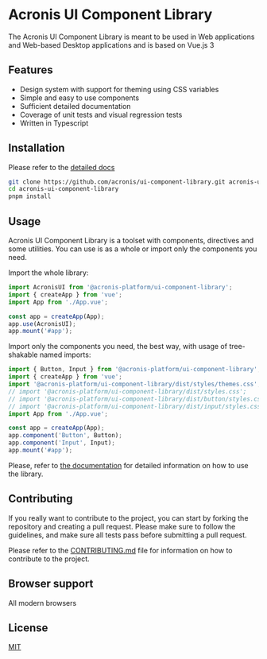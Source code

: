 # Acronis UI Component Library

The Acronis UI Component Library is meant to be used in Web applications and Web-based Desktop applications and is based on Vue.js 3

## Features

- Design system with support for theming using CSS variables
- Simple and easy to use components
- Sufficient detailed documentation
- Coverage of unit tests and visual regression tests
- Written in Typescript

## Installation

Please refer to the [detailed docs](https://acronis.github.io/ui-component-library/guide/install.html)

```bash
git clone https://github.com/acronis/ui-component-library.git acronis-ui-component-library
cd acronis-ui-component-library
pnpm install
```

## Usage

Acronis UI Component Library is a toolset with components, directives and some utilities.
You can use is as a whole or import only the components you need.

Import the whole library:

```javascript
import AcronisUI from '@acronis-platform/ui-component-library';
import { createApp } from 'vue';
import App from './App.vue';

const app = createApp(App);
app.use(AcronisUI);
app.mount('#app');
```

Import only the components you need, the best way, with usage of tree-shakable named imports:

```javascript
import { Button, Input } from '@acronis-platform/ui-component-library';
import { createApp } from 'vue';
import '@acronis-platform/ui-component-library/dist/styles/themes.css';
// import '@acronis-platform/ui-component-library/dist/styles.css';
// import '@acronis-platform/ui-component-library/dist/button/styles.css';
// import '@acronis-platform/ui-component-library/dist/input/styles.css';
import App from './App.vue';

const app = createApp(App);
app.component('Button', Button);
app.component('Input', Input);
app.mount('#app');
```

Please, refer to [the documentation](https://acronis.github.io/ui-component-library/guide/install.html#full-import) for detailed information on how to use the library.

## Contributing

If you really want to contribute to the project, you can start by forking the repository and creating a pull request.
Please make sure to follow the guidelines, and make sure all tests pass before submitting a pull request.

Please refer to the [CONTRIBUTING.md](https://github.com/acronis/ui-component-library/blob/main/CONTRIBUTING.md) file for information on how to contribute to the project.

## Browser support

All modern browsers

## License

[MIT](https://github.com/acronis/ui-component-library/blob/main/LICENSE)
